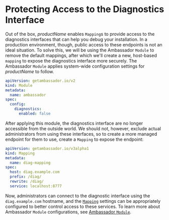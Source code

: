 # Protecting Access to the Diagnostics Interface

Out of the box, $productName$ enables `Mapping`s to provide access to the diagnostics
interfaces that can help you debug your installation. In a production environment, though,
public access to these endpoints is not an ideal situation.  To solve this, we will be
using the Ambassador `Module` to remove the default mappings, after which we'll create a
new, host-based `mapping` to expose the diagnostics interface more securely.  The 
Ambassador `Module` applies system-wide configuration settings for $productName$ to follow.

```yaml
apiVersion: getambassador.io/v2
kind: Module
metadata:
  name: ambassador
spec:
  config:
    diagnostics:
      enabled: false
```

After applying this module, the diagnostics interface are no longer accessible from
the outside world. We should not, however, exclude actual administrators from using 
these interfaces, so to create a more managed endpoint for them to use, create a
`Mapping` to expose the endpoint:

```yaml
apiVersion: getambassador.io/v3alpha1
kind: Mapping
metadata:
  name: diag-mapping
spec:
  host: diag.example.com
  prefix: /diag/
  rewrite: /diag/
  service: localhost:8777
```

Now, administrators can connect to the diagnostic interface using the `diag.example.com`
hostname, and the [`Mapping`](../../topics/using/intro-mappings) settings can
be appropriately configured to better control access to these services.  To learn more
about Ambassador `Module` configurations, see [Ambassador `Module`](../../topics/running/ambassador).
